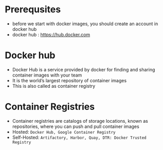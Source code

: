 # Prerequsites
- before we start with docker images, you should create an account in docker hub
- docker hub : https://hub.docker.com

# Docker hub
- Docker Hub is a service provided by docker for finding and sharing container images with your team
- It is the world’s largest repository of container images
- This is also called as container registry

# Container Registries
- Container registries are catalogs of storage locations, known as repositories, where you can push and pull container images
- Hosted: `Docker Hub, Google Container Registry`
- Self-Hosted: `Artifactory, Harbor, Quay, DTR: Docker Trusted Registry`
